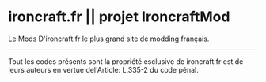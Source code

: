 ironcraft.fr             ||               projet IroncraftMod
=================================================================================================================

Le Mods D'ironcraft.fr le plus grand site de modding français.


---------------------------------------------------------------------------------------------
Tout les codes présents sont la propriété esclusive de ironcraft.fr est de leurs auteurs
en vertue del'Article: L.335-2 du code pénal.